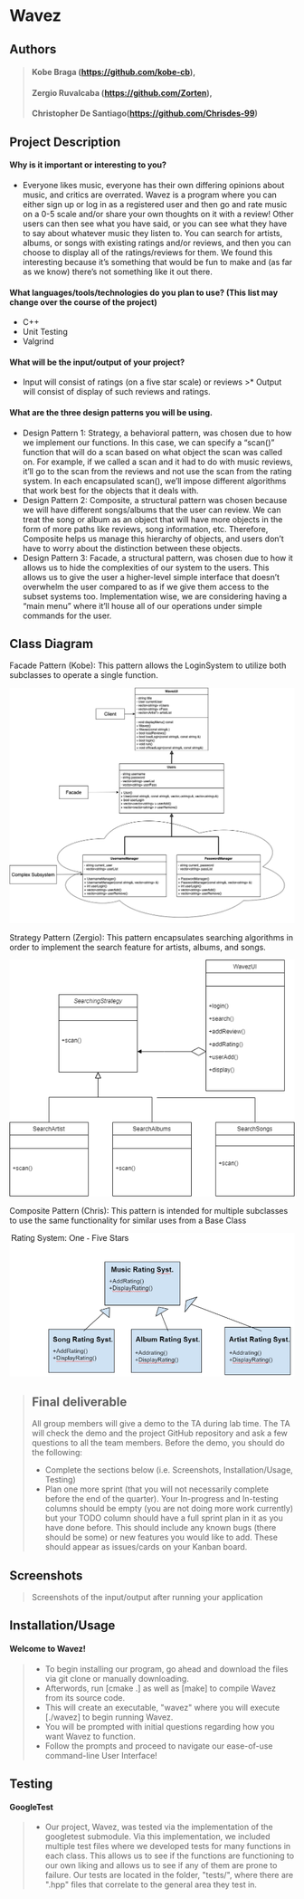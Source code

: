 # Wavez

 ## Authors 
 > #### Kobe Braga (https://github.com/kobe-cb), 
 > #### Zergio Ruvalcaba (https://github.com/Zorten), 
 > #### Christopher De Santiago(https://github.com/Chrisdes-99)  
 
## Project Description
  #### Why is it important or interesting to you?
- Everyone likes music, everyone has their own differing opinions about music, and critics are overrated. Wavez is a program where you can either sign up or log in as a registered user and then go and rate music on a 0-5 scale and/or share your own thoughts on it with a review! Other users can then see what you have said, or you can see what they have to say about whatever music they listen to. You can search for artists, albums, or songs with existing ratings and/or reviews, and then you can choose to display all of the ratings/reviews for them. We found this interesting because it’s something that would be fun to make and (as far as we know) there’s not something like it out there. 

#### What languages/tools/technologies do you plan to use? (This list may change over the course of the project)
   - C++
   - Unit Testing
   - Valgrind
   
#### What will be the input/output of your project?
- Input will consist of ratings (on a five star scale) or reviews >* Output will consist of display of such reviews and ratings.

#### What are the three design patterns you will be using.
- Design Pattern 1: Strategy, a behavioral pattern, was chosen due to how we implement our functions. In this case, we can specify a 
“scan()” function that will do a scan based on what object the scan was called on. For example, if we called a scan and it had to do with music reviews, it’ll go to the scan from the reviews and not use the scan from the rating system. In each encapsulated scan(), we’ll impose different algorithms that work best for the objects that it deals with.
- Design Pattern 2: Composite, a structural pattern was chosen because we will have different songs/albums that the user can review. We can treat the song or album as an object that will have more objects in the form of more paths like reviews, song information, etc.  Therefore, Composite helps us manage this hierarchy of objects, and users don’t have to worry about the distinction between these objects. 
- Design Pattern 3: Facade, a structural pattern, was chosen due to how it allows us to hide the complexities of our system to the users. This allows us to give the user a higher-level simple interface that doesn’t overwhelm the user compared to as if we give them access to the subset systems too. Implementation wise, we are considering having a “main menu” where it’ll house all of our operations under simple commands for the user.

## Class Diagram

 Facade Pattern (Kobe): This pattern allows the LoginSystem to utilize both subclasses to operate a single function.
   
 ![image](./images/Facade.png)
 
 Strategy Pattern (Zergio): This pattern encapsulates searching algorithms in order to implement the search feature for artists, albums, and songs.
  
 ![image](./images/Strategy.png)
 
 Composite Pattern (Chris): This pattern is intended for multiple subclasses to use the same functionality for similar uses from a Base Class
  
  ![image](./images/Composite.png)
 
 > ## Final deliverable
 > All group members will give a demo to the TA during lab time. The TA will check the demo and the project GitHub repository and ask a few questions to all the team members. 
 > Before the demo, you should do the following:
 > * Complete the sections below (i.e. Screenshots, Installation/Usage, Testing)
 > * Plan one more sprint (that you will not necessarily complete before the end of the quarter). Your In-progress and In-testing columns should be empty (you are not doing more work currently) but your TODO column should have a full sprint plan in it as you have done before. This should include any known bugs (there should be some) or new features you would like to add. These should appear as issues/cards on your Kanban board. 
 ## Screenshots
 > Screenshots of the input/output after running your application
## Installation/Usage
#### Welcome to Wavez!
> * To begin installing our program, go ahead and download the files via git clone or manually downloading.
> * Afterwords, run [cmake .] as well as [make] to compile Wavez from its source code.
> * This will create an executable, "wavez" where you will execute [./wavez] to begin running Wavez.
> * You will be prompted with initial questions regarding how you want Wavez to function.
> * Follow the prompts and proceed to navigate our ease-of-use command-line User Interface!


## Testing
#### GoogleTest
> - Our project, Wavez, was tested via the implementation of the googletest submodule. Via this implementation, we included multiple test files where we developed tests for many functions in each class. This allows us to see if the functions are functioning to our own liking and allows us to see if any of them are prone to failure. Our tests are located in the folder, "tests/", where there are ".hpp" files that correlate to the general area they test in.
